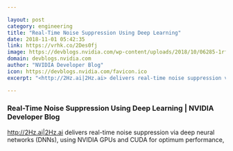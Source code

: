 ```yaml
---

layout: post
category: engineering
title: "Real-Time Noise Suppression Using Deep Learning"
date: 2018-11-01 05:42:35
link: https://vrhk.co/2Des0fj
image: https://devblogs.nvidia.com/wp-content/uploads/2018/10/06285-1rfsbbaluaic-sn2juoxfxg.jpeg
domain: devblogs.nvidia.com
author: "NVIDIA Developer Blog"
icon: https://devblogs.nvidia.com/favicon.ico
excerpt: "<http://2Hz.ai|2Hz.ai> delivers real-time noise suppression via deep neural networks (DNNs), using NVIDIA GPUs and CUDA for optimum performance,"

---
```


### Real-Time Noise Suppression Using Deep Learning | NVIDIA Developer Blog

<http://2Hz.ai|2Hz.ai> delivers real-time noise suppression via deep neural networks (DNNs), using NVIDIA GPUs and CUDA for optimum performance,